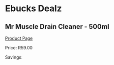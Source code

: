 
# Ebucks Dealz
## Mr Muscle Drain Cleaner - 500ml
[Product Page](https://www.ebucks.com/web/shop/productSelected.do?prodId=970718128&catId=1158500262)

Price: R59.00

Savings: 


	